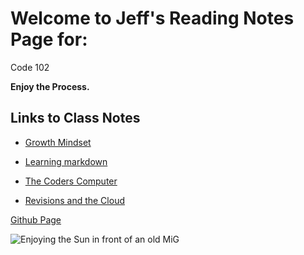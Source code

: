 # Welcome to Jeff's Reading Notes Page for:

Code 102

**Enjoy the Process.**


## Links to Class Notes

- [Growth Mindset](growth_mindset.md)

- [Learning markdown](class1.md)

- [The Coders Computer](class2.md)

- [Revisions and the Cloud](class3.md)

[Github Page](jinman36.github.io/reading-notes/)


![Enjoying the Sun in front of an old MiG](IMG_1380.jpg)
